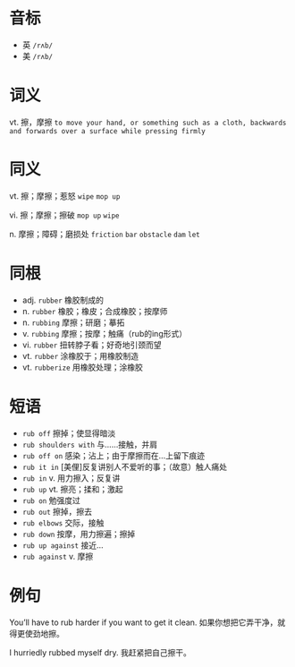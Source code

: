 # 音标

- 英 `/rʌb/`
- 美 `/rʌb/`

# 词义

vt. 擦，摩擦
`to move your hand, or something such as a cloth, backwards and forwards over a surface while pressing firmly`

# 同义

vt. 擦；摩擦；惹怒
`wipe` `mop up`

vi. 擦；摩擦；擦破
`mop up` `wipe`

n. 摩擦；障碍；磨损处
`friction` `bar` `obstacle` `dam` `let`

# 同根

- adj. `rubber` 橡胶制成的
- n. `rubber` 橡胶；橡皮；合成橡胶；按摩师
- n. `rubbing` 摩擦；研磨；摹拓
- v. `rubbing` 摩擦；按摩；触痛（rub的ing形式）
- vi. `rubber` 扭转脖子看；好奇地引颈而望
- vt. `rubber` 涂橡胶于；用橡胶制造
- vt. `rubberize` 用橡胶处理；涂橡胶

# 短语

- `rub off` 擦掉；使显得暗淡
- `rub shoulders with` 与……接触，并肩
- `rub off on` 感染；沾上；由于摩擦而在…上留下痕迹
- `rub it in` [美俚]反复讲别人不爱听的事；（故意）触人痛处
- `rub in` v. 用力擦入；反复讲
- `rub up` vt. 擦亮；揉和；激起
- `rub on` 勉强度过
- `rub out` 擦掉，擦去
- `rub elbows` 交际，接触
- `rub down` 按摩，用力擦遍；擦掉
- `rub up against` 接近…
- `rub against` v. 摩擦

# 例句

You’ll have to rub harder if you want to get it clean.
如果你想把它弄干净，就得更使劲地擦。

I hurriedly rubbed myself dry.
我赶紧把自己擦干。


